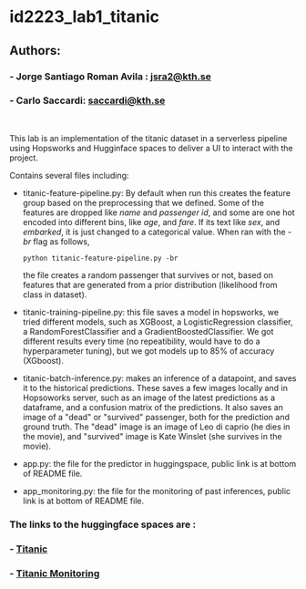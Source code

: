 # id2223_lab1_titanic

## Authors:
### - Jorge Santiago Roman Avila : jsra2@kth.se
### - Carlo Saccardi: saccardi@kth.se
<br>

This lab is an implementation of the titanic dataset in a serverless pipeline using Hopsworks and Hugginface spaces to deliver a UI to interact with the project. 

Contains several files including:
- titanic-feature-pipeline.py: By default when run this creates the feature group based on the preprocessing that we defined. Some of the features are dropped like _name_ and _passenger id_, and some are one hot encoded into different bins, like _age_, and _fare_. If its text like _sex_, and _embarked_, it is just changed to a categorical value. 
  When ran with the _-br_ flag as follows,

    ```
    python titanic-feature-pipeline.py -br
    ```

    the file creates a random passenger that survives or not, based on features that are generated from a prior distribution (likelihood from class in dataset). 

- titanic-training-pipeline.py: this file saves a model in hopsworks, we tried different models, such as XGBoost, a LogisticRegression classifier, a RandomForestClassifier and a GradientBoostedClassifier. We got different results every time (no repeatibility, would have to do a hyperparameter tuning), but we got models up to 85% of accuracy (XGboost). 
- titanic-batch-inference.py: makes an inference of a datapoint, and saves it to the historical predictions. These saves a few images locally and in Hopsoworks server, such as an image of the latest predictions as a dataframe, and a confusion matrix of the predictions. It also saves an image of a "dead" or "survived" passenger, both for the prediction and ground truth. The "dead" image is an image of Leo di caprio (he dies in the movie), and "survived" image is Kate Winslet (she survives in the movie). 
- app.py: the file for the predictor in huggingspace, public link is at bottom of README file.
- app_monitoring.py: the file for the monitoring of past inferences, public link is at bottom of README file. 

### The links to the huggingface spaces are :

### - [Titanic](https://huggingface.co/spaces/jsra2/titanic)
### - [Titanic Monitoring](https://huggingface.co/spaces/jsra2/titanic-monitoring)



